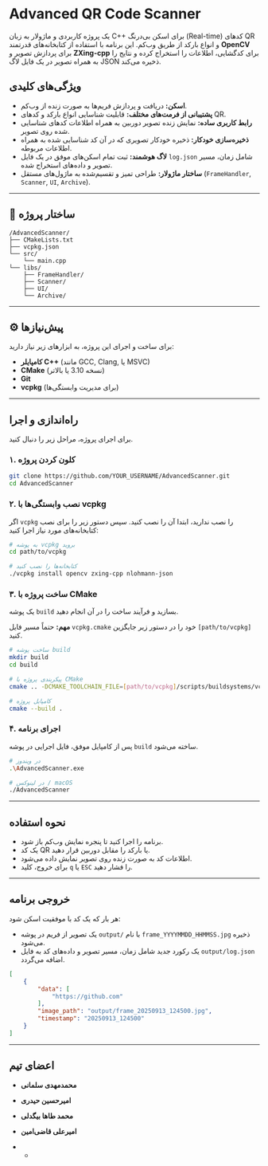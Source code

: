 
# Advanced QR Code Scanner

[](https://isocpp.org/)
[](https://cmake.org/)
[](https://opensource.org/licenses/MIT)

یک پروژه کاربردی و ماژولار به زبان C++ برای اسکن بی‌درنگ (Real-time) کدهای QR و انواع بارکد از طریق وب‌کم. این برنامه با استفاده از کتابخانه‌های قدرتمند **OpenCV** برای پردازش تصویر و **ZXing-cpp** برای کدگشایی، اطلاعات را استخراج کرده و نتایج را به همراه تصویر در یک فایل لاگ JSON ذخیره می‌کند.

##  ویژگی‌های کلیدی

  - **اسکن:** دریافت و پردازش فریم‌ها به صورت زنده از وب‌کم.
  - **پشتیبانی از فرمت‌های مختلف:** قابلیت شناسایی انواع بارکد و کدهای QR.
  - **رابط کاربری ساده:** نمایش زنده تصویر دوربین به همراه اطلاعات کدهای شناسایی شده روی تصویر.
  - **ذخیره‌سازی خودکار:** ذخیره خودکار تصویری که در آن کد شناسایی شده به همراه اطلاعات مربوطه.
  - **لاگ هوشمند:** ثبت تمام اسکن‌های موفق در یک فایل `log.json` شامل زمان، مسیر تصویر و داده‌های استخراج شده.
  - **ساختار ماژولار:** طراحی تمیز و تقسیم‌شده به ماژول‌های مستقل (`FrameHandler`, `Scanner`, `UI`, `Archive`).

-----

## 📂 ساختار پروژه

```
/AdvancedScanner/
├── CMakeLists.txt
├── vcpkg.json
└── src/
    └── main.cpp
└── libs/
    ├── FrameHandler/
    ├── Scanner/
    ├── UI/
    └── Archive/
```

-----

## ⚙ پیش‌نیازها

برای ساخت و اجرای این پروژه، به ابزارهای زیر نیاز دارید:

  - **کامپایلر C++** (مانند GCC, Clang, یا MSVC)
  - **CMake** (نسخه 3.10 یا بالاتر)
  - **Git**
  - **vcpkg** (برای مدیریت وابستگی‌ها)

-----

##  راه‌اندازی و اجرا

برای اجرای پروژه، مراحل زیر را دنبال کنید.

### ۱. کلون کردن پروژه

```bash
git clone https://github.com/YOUR_USERNAME/AdvancedScanner.git
cd AdvancedScanner
```

### ۲. نصب وابستگی‌ها با vcpkg

اگر `vcpkg` را نصب ندارید، ابتدا آن را نصب کنید. سپس دستور زیر را برای نصب کتابخانه‌های مورد نیاز اجرا کنید:

```bash
# به پوشه vcpkg بروید
cd path/to/vcpkg

# کتابخانه‌ها را نصب کنید
./vcpkg install opencv zxing-cpp nlohmann-json
```

### ۳. ساخت پروژه با CMake

یک پوشه `build` بسازید و فرآیند ساخت را در آن انجام دهید.

**مهم:** حتماً مسیر فایل `vcpkg.cmake` خود را در دستور زیر جایگزین `[path/to/vcpkg]` کنید.

```bash
# ساخت پوشه build
mkdir build
cd build

# پیکربندی پروژه با CMake
cmake .. -DCMAKE_TOOLCHAIN_FILE=[path/to/vcpkg]/scripts/buildsystems/vcpkg.cmake

# کامپایل پروژه
cmake --build .
```

### ۴. اجرای برنامه

پس از کامپایل موفق، فایل اجرایی در پوشه `build` ساخته می‌شود.

```bash
# در ویندوز
.\AdvancedScanner.exe

# در لینوکس / macOS
./AdvancedScanner
```

-----

##  نحوه استفاده

  - برنامه را اجرا کنید تا پنجره نمایش وب‌کم باز شود.
  - یک کد QR یا بارکد را مقابل دوربین قرار دهید.
  - اطلاعات کد به صورت زنده روی تصویر نمایش داده می‌شود.
  - برای خروج، کلید `q` یا `ESC` را فشار دهید.

-----

##  خروجی برنامه

هر بار که یک کد با موفقیت اسکن شود:

  - یک تصویر از فریم در پوشه `output/` با نام `frame_YYYYMMDD_HHMMSS.jpg` ذخیره می‌شود.
  - یک رکورد جدید شامل زمان، مسیر تصویر و داده‌های کد به فایل `output/log.json` اضافه می‌گردد.

<!-- end list -->

```json
[
    {
        "data": [
            "https://github.com"
        ],
        "image_path": "output/frame_20250913_124500.jpg",
        "timestamp": "20250913_124500"
    }
]
```

-----

##  اعضای تیم
  - **محمدمهدی سلمانی**   
  - **امیرحسین حیدری** 
  - **محمد طاها بیگدلی**
  - **امیرعلی قاضی‌امین**

  - -
